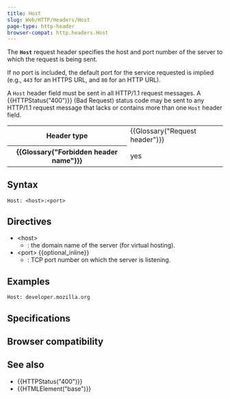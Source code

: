 ```yaml
---
title: Host
slug: Web/HTTP/Headers/Host
page-type: http-header
browser-compat: http.headers.Host
---
```




The **`Host`** request header specifies the host and port
number of the server to which the request is being sent.

If no port is included, the default port for the service requested is implied (e.g.,
`443` for an HTTPS URL, and `80` for an HTTP URL).

A `Host` header field must be sent in all HTTP/1.1 request messages. A
{{HTTPStatus("400")}} (Bad Request) status code may be sent to any HTTP/1.1 request
message that lacks or contains more than one `Host` header field.

<table class="properties">
  <tbody>
    <tr>
      <th scope="row">Header type</th>
      <td>{{Glossary("Request header")}}</td>
    </tr>
    <tr>
      <th scope="row">{{Glossary("Forbidden header name")}}</th>
      <td>yes</td>
    </tr>
  </tbody>
</table>

## Syntax

```http
Host: <host>:<port>
```

## Directives

- \<host>
  - : the domain name of the server (for virtual hosting).
- \<port> {{optional_inline}}
  - : TCP port number on which the server is listening.

## Examples

```http
Host: developer.mozilla.org
```

## Specifications



## Browser compatibility



## See also

- {{HTTPStatus("400")}}
- {{HTMLElement("base")}}
